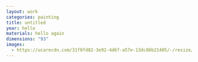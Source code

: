 ```yaml
---
layout: work
categories: painting
title: untitled
year: hello
materials: hello again
dimensions: "93"
images:
  - https://ucarecdn.com/31f0fd82-3e92-4d6f-a57e-13dc86b21405/-/resize/2400/-/quality/lightest/-/format/auto/
---
```

